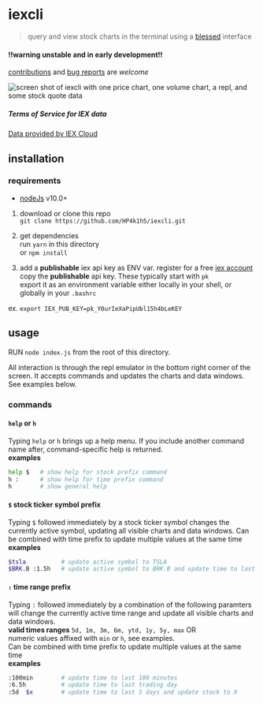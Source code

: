 # iexcli
> query and view stock charts in the terminal using a
> [blessed](https://github.com/chjj/blessed) interface

#### !!warning unstable and in early development!!
[contributions](./.github/CONTRIBUTING.md) and [bug
reports](https://github.com/HP4k1h5/iexcli/issues/new?assignees=HP4k1h5&labels=bug&template=bug_report.md&title=basic) are _welcome_

![screen shot of iexcli with one price chart, one volume chart, a repl, and
some stock quote data](img/iexcli.png)

##### Terms of Service for IEX data
[Data provided by IEX Cloud](https://iexcloud.io)

## installation
### requirements
- [nodeJs](https://nodeJs.org) v10.0+

1) download or clone this repo  
`git clone https://github.com/HP4k1h5/iexcli.git`

2) get dependencies  
run `yarn` in this directory  
or `npm install`

3) add a **publishable** iex api key as ENV var.
register for a free [iex account](https://iexcloud.io/cloud-login#/register)  
copy the **publishable** api key. These typically start with `pk`  
export it as an environment variable either locally in your shell, or globally
in your `.bashrc`

ex. `export IEX_PUB_KEY=pk_Y0urIeXaPipUbl15h4bLeKEY`


## usage
RUN `node index.js` from the root of this directory.

All interaction is through the repl emulator in the bottom right corner of the
screen. It accepts commands and updates the charts and data windows. See
examples below.

### commands
#### `help` or `h`
Typing `help` or `h` brings up a help menu. If you include another command
name after, command-specific help is returned.  
**examples**
```bash
help $   # show help for stock prefix command
h :      # show help for time prefix command
h        # show general help
```

#### `$` stock ticker symbol prefix
Typing `$` followed immediately by a stock ticker symbol changes the currently
active symbol, updating all visible charts and data windows. Can be combined
with time prefix to update multiple values at the same time  
**examples**
```bash
$tsla          # update active symbol to TSLA
$BRK.B :1.5h   # update active symbol to BRK.B and update time to last 90 minutes
```

#### `:` time range prefix
Typing `:` followed immediately by a combination of the following paramters
will change the currently active time range and update all visible charts and
data windows.  
**valid times ranges** `5d, 1m, 3m, 6m, ytd, 1y, 5y, max`  OR  
numeric values affixed with `min` or `h`, see examples.  
Can be combined with time prefix to update multiple values at the same time  
**examples**
```bash
:100min        # update time to last 100 minutes
:6.5h          # update time to last trading day
:5d  $x        # update time to last 5 days and update stock to X
```
